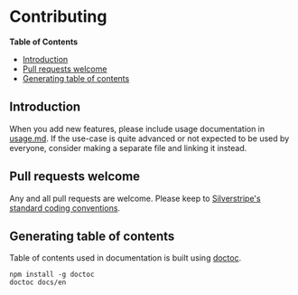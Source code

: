 # Contributing
<!-- START doctoc generated TOC please keep comment here to allow auto update -->
<!-- DON'T EDIT THIS SECTION, INSTEAD RE-RUN doctoc TO UPDATE -->
**Table of Contents**

- [Introduction](#introduction)
- [Pull requests welcome](#pull-requests-welcome)
- [Generating table of contents](#generating-table-of-contents)

<!-- END doctoc generated TOC please keep comment here to allow auto update -->

## Introduction
When you add new features, please include usage documentation in [usage.md](usage.md). If the use-case is quite advanced or not expected to be used by everyone, consider making a separate file and linking it instead.

## Pull requests welcome
Any and all pull requests are welcome. Please keep to [Silverstripe's standard coding conventions](https://docs.silverstripe.org/en/4/contributing/coding_conventions/).

## Generating table of contents
Table of contents used in documentation is built using [doctoc](https://github.com/thlorenz/doctoc).
```shell
npm install -g doctoc
doctoc docs/en
```
